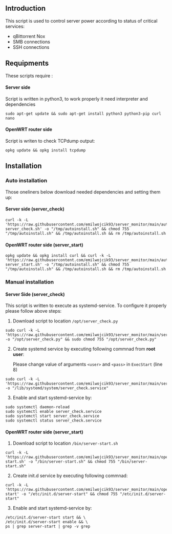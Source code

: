 ## Introduction

This script is used to control server power according to status of critical services:
- qBittorrent Nox
- SMB connections
- SSH connections


## Requipments
These scripts require :
#### Server side
Script is written in python3, to work properly it need interpreter and dependencies
```
sudo apt-get update && sudo apt-get install python3 python3-pip curl nano
```
#### OpenWRT router side
Script is writen to check TCPdump output:
```
opkg update && opkg install tcpdump
```
## Installation

### Auto installation
Those oneliners below download needed dependencies and setting them up:
#### Server side (server_check)
```
curl -k -L 'https://raw.githubusercontent.com/emilwojcik93/server_monitor/main/autoinstall-server_check.sh' -o "/tmp/autoinstall.sh" && chmod 755 "/tmp/autoinstall.sh" && /tmp/autoinstall.sh && rm /tmp/autoinstall.sh
```
#### OpenWRT router side (server_start)
```
opkg update && opkg install curl && curl -k -L 'https://raw.githubusercontent.com/emilwojcik93/server_monitor/main/autoinstall-server_start.sh' -o "/tmp/autoinstall.sh" && chmod 755 "/tmp/autoinstall.sh" && /tmp/autoinstall.sh && rm /tmp/autoinstall.sh
```
### Manual installation
#### Server Side (server_check)
This script is written to execute as systemd-service. To configure it properly please follow above steps:
1. Download script to location `/opt/server_check.py`
```
sudo curl -k -L 'https://raw.githubusercontent.com/emilwojcik93/server_monitor/main/server_check.py' -o "/opt/server_check.py" && sudo chmod 755 "/opt/server_check.py"
```
2. Create systemd service by executing following commnad from **root user**:

   Please change value of arguments `<user>` and `<pass>` in `ExecStart` (line 8)
```
sudo curl -k -L 'https://raw.githubusercontent.com/emilwojcik93/server_monitor/main/server_check.service' -o "/lib/systemd/system/server_check.service"
```
3. Enable and start systemd-service by:
```
sudo systemctl daemon-reload
sudo systemctl enable server_check.service
sudo systemctl start server_check.service
sudo systemctl status server_check.service
```

#### OpenWRT router side (server_start)
1. Download script to location `/bin/server-start.sh`
```
curl -k -L 'https://raw.githubusercontent.com/emilwojcik93/server_monitor/main/openwrt/server-start.sh' -o "/bin/server-start.sh" && chmod 755 "/bin/server-start.sh"
```
2.  Create init.d service by executing following commnad:
```
curl -k -L 'https://raw.githubusercontent.com/emilwojcik93/server_monitor/main/openwrt/server-start' -o "/etc/init.d/server-start" && chmod 755 "/etc/init.d/server-start"
```
3. Enable and start systemd-service by:
```
/etc/init.d/server-start start && \
/etc/init.d/server-start enable && \
ps | grep server-start | grep -v grep
```
